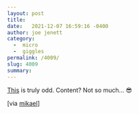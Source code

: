 ```yaml
---
layout: post
title:  
date:   2021-12-07 16:59:16 -0400
author: joe jenett
category:
  -  micro
  -  giggles
permalink: /4009/
slug: 4009
summary:
---
```

<p><a href="https://linktr.ee/dragan.espenschied">This</a> is truly odd. Content? Not so much... 😎</p>
<p>[via <a title="mikael" href="https://pinboard.in/u:mikael">mikael</a>]</p>

<a href="https://brid.gy/publish/twitter"></a>
<data class="p-bridgy-omit-link" value="true"></data>